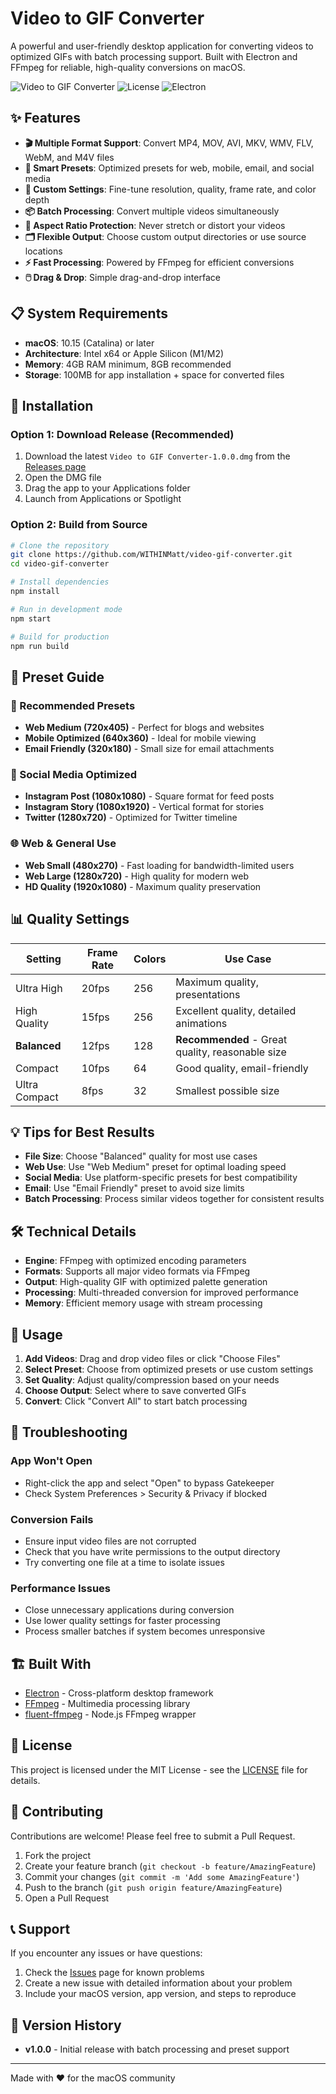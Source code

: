# Video to GIF Converter

A powerful and user-friendly desktop application for converting videos to optimized GIFs with batch processing support. Built with Electron and FFmpeg for reliable, high-quality conversions on macOS.

![Video to GIF Converter](https://img.shields.io/badge/platform-macOS-blue) ![License](https://img.shields.io/badge/license-MIT-green) ![Electron](https://img.shields.io/badge/built%20with-Electron-47848F)

## ✨ Features

- **🎬 Multiple Format Support**: Convert MP4, MOV, AVI, MKV, WMV, FLV, WebM, and M4V files
- **📱 Smart Presets**: Optimized presets for web, mobile, email, and social media
- **🔧 Custom Settings**: Fine-tune resolution, quality, frame rate, and color depth
- **📦 Batch Processing**: Convert multiple videos simultaneously
- **🎯 Aspect Ratio Protection**: Never stretch or distort your videos
- **🗂️ Flexible Output**: Choose custom output directories or use source locations
- **⚡ Fast Processing**: Powered by FFmpeg for efficient conversions
- **🖱️ Drag & Drop**: Simple drag-and-drop interface

## 📋 System Requirements

- **macOS**: 10.15 (Catalina) or later
- **Architecture**: Intel x64 or Apple Silicon (M1/M2)
- **Memory**: 4GB RAM minimum, 8GB recommended
- **Storage**: 100MB for app installation + space for converted files

## 🚀 Installation

### Option 1: Download Release (Recommended)
1. Download the latest `Video to GIF Converter-1.0.0.dmg` from the [Releases page](https://github.com/WITHINMatt/video-gif-converter/releases)
2. Open the DMG file
3. Drag the app to your Applications folder
4. Launch from Applications or Spotlight

### Option 2: Build from Source
```bash
# Clone the repository
git clone https://github.com/WITHINMatt/video-gif-converter.git
cd video-gif-converter

# Install dependencies
npm install

# Run in development mode
npm start

# Build for production
npm run build
```

## 🎯 Preset Guide

### 🌟 Recommended Presets
- **Web Medium (720x405)** - Perfect for blogs and websites
- **Mobile Optimized (640x360)** - Ideal for mobile viewing
- **Email Friendly (320x180)** - Small size for email attachments

### 📱 Social Media Optimized
- **Instagram Post (1080x1080)** - Square format for feed posts
- **Instagram Story (1080x1920)** - Vertical format for stories
- **Twitter (1280x720)** - Optimized for Twitter timeline

### 🌐 Web & General Use
- **Web Small (480x270)** - Fast loading for bandwidth-limited users
- **Web Large (1280x720)** - High quality for modern web
- **HD Quality (1920x1080)** - Maximum quality preservation

## 📊 Quality Settings

| Setting | Frame Rate | Colors | Use Case |
|---------|------------|--------|----------|
| Ultra High | 20fps | 256 | Maximum quality, presentations |
| High Quality | 15fps | 256 | Excellent quality, detailed animations |
| **Balanced** | 12fps | 128 | **Recommended** - Great quality, reasonable size |
| Compact | 10fps | 64 | Good quality, email-friendly |
| Ultra Compact | 8fps | 32 | Smallest possible size |

## 💡 Tips for Best Results

- **File Size**: Choose "Balanced" quality for most use cases
- **Web Use**: Use "Web Medium" preset for optimal loading speed
- **Social Media**: Use platform-specific presets for best compatibility
- **Email**: Use "Email Friendly" preset to avoid size limits
- **Batch Processing**: Process similar videos together for consistent results

## 🛠️ Technical Details

- **Engine**: FFmpeg with optimized encoding parameters
- **Formats**: Supports all major video formats via FFmpeg
- **Output**: High-quality GIF with optimized palette generation
- **Processing**: Multi-threaded conversion for improved performance
- **Memory**: Efficient memory usage with stream processing

## 📝 Usage

1. **Add Videos**: Drag and drop video files or click "Choose Files"
2. **Select Preset**: Choose from optimized presets or use custom settings
3. **Set Quality**: Adjust quality/compression based on your needs
4. **Choose Output**: Select where to save converted GIFs
5. **Convert**: Click "Convert All" to start batch processing

## 🐛 Troubleshooting

### App Won't Open
- Right-click the app and select "Open" to bypass Gatekeeper
- Check System Preferences > Security & Privacy if blocked

### Conversion Fails
- Ensure input video files are not corrupted
- Check that you have write permissions to the output directory
- Try converting one file at a time to isolate issues

### Performance Issues
- Close unnecessary applications during conversion
- Use lower quality settings for faster processing
- Process smaller batches if system becomes unresponsive

## 🏗️ Built With

- [Electron](https://www.electronjs.org/) - Cross-platform desktop framework
- [FFmpeg](https://ffmpeg.org/) - Multimedia processing library
- [fluent-ffmpeg](https://github.com/fluent-ffmpeg/node-fluent-ffmpeg) - Node.js FFmpeg wrapper

## 📄 License

This project is licensed under the MIT License - see the [LICENSE](LICENSE) file for details.

## 🤝 Contributing

Contributions are welcome! Please feel free to submit a Pull Request.

1. Fork the project
2. Create your feature branch (`git checkout -b feature/AmazingFeature`)
3. Commit your changes (`git commit -m 'Add some AmazingFeature'`)
4. Push to the branch (`git push origin feature/AmazingFeature`)
5. Open a Pull Request

## 📞 Support

If you encounter any issues or have questions:

1. Check the [Issues](https://github.com/WITHINMatt/video-gif-converter/issues) page for known problems
2. Create a new issue with detailed information about your problem
3. Include your macOS version, app version, and steps to reproduce

## 🔄 Version History

- **v1.0.0** - Initial release with batch processing and preset support

---

Made with ❤️ for the macOS community
